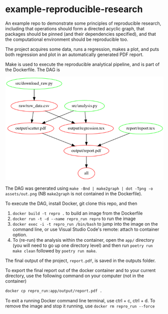 # example-reproducible-research

An example repo to demonstrate some principles of reproducible research, including that operations should form a directed acyclic graph, that packages should be pinned (and their dependencies specified), and that the computational environment should be reproducible too.

The project acquires some data, runs a regression, makes a plot, and puts both regression and plot in an automatically generated PDF report.

Make is used to execute the reproducible analytical pipeline, and is part of the Dockerfile. The DAG is

![DAG for this example repo](https://github.com/aeturrell/example-reproducible-research/raw/main/assets/out.png)

The DAG was generated using `make -Bnd | make2graph | dot -Tpng -o assets/out.png` (NB `make2graph` is not contained in the Dockerfile).

To execute the DAG, install Docker, git clone this repo, and then

1. `docker build -t repro .` to build an image from the Dockerfile
2. `docker run -t -d --name repro_run repro` to run the image
3. `docker exec -i -t repro_run /bin/bash` to jump into the image on the command line, or use Visual Studio Code's remote: attach to container option.
4. To (re-run) the analysis within the container, open the `app/` directory (you will need to go up one directory level) and then run `poetry run make clean` followed by `poetry run make`.

The final output of the project, `report.pdf`, is saved in the outputs folder.

To export the final report out of the docker container and to your current directory, use the following command on your computer (not in the container)

```bash
docker cp repro_run:app/output/report.pdf .
```

To exit a running Docker command line terminal, use ctrl + c, ctrl + d. To remove the image and stop it running, use `docker rm repro_run --force`
